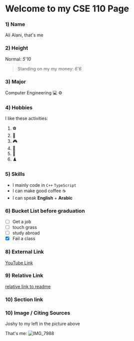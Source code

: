 # Welcome to my CSE 110 Page

### 1) Name
Ali Alani, that's me

### 2) Height
Normal: *5'10*
> Standing on my my money: *6'6*

### 3) Major
Computer Engineering :computer: :gear:

### 4) Hobbies
I like these activities: 
1. ⚽
2. 🥊
3. 🎮
4. 🏀
5. 🏓
6. ♟️

### 5) Skills
- I mainly code in `C++` `TypeScript`
- I can make good coffee ☕
- I can speak **English** + **Arabic**

### 6) Bucket List before graduation
- [ ] Get a job
- [ ] touch grass
- [ ] study abroad
- [X] Fail a class

### 8) External Link
[YouTube Link](https://www.youtube.com/watch?v=6IC23P_24v8)

### 9) Relative Link
[relative link to readme](./README.md)

### 10) Section link


### 10) Image / Citing Sources
Joshy to my left in the picture above

That's me: 
![IMG_7988](https://github.com/a3alani/CSE-110/assets/103146838/789e4cdc-1748-424c-a796-a2b1dd3a5511)
